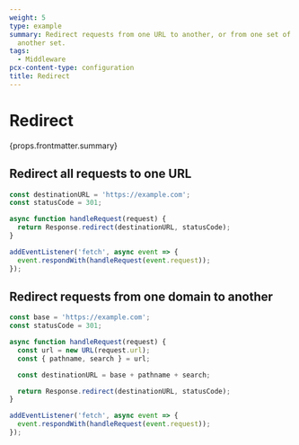 ```yaml
---
weight: 5
type: example
summary: Redirect requests from one URL to another, or from one set of URLs to
  another set.
tags:
  - Middleware
pcx-content-type: configuration
title: Redirect
---
```


# Redirect

<ContentColumn>
  <p>{props.frontmatter.summary}</p>
</ContentColumn>

## Redirect all requests to one URL

```js
const destinationURL = 'https://example.com';
const statusCode = 301;

async function handleRequest(request) {
  return Response.redirect(destinationURL, statusCode);
}

addEventListener('fetch', async event => {
  event.respondWith(handleRequest(event.request));
});
```

## Redirect requests from one domain to another

```js
const base = 'https://example.com';
const statusCode = 301;

async function handleRequest(request) {
  const url = new URL(request.url);
  const { pathname, search } = url;

  const destinationURL = base + pathname + search;

  return Response.redirect(destinationURL, statusCode);
}

addEventListener('fetch', async event => {
  event.respondWith(handleRequest(event.request));
});
```
